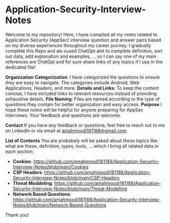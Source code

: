 # Application-Security-Interview-Notes

Welcome to my repository! Here, I have compiled all my notes related to Application Security (AppSec) interview question and answer pairs based on my diverse experiences throughout my career journey. I gradually complete this Repo and als oused ChatGpt alot to complete definition, sort out data, add explanation and examples, ... so I can say one of my main references are ChatGpt and for sure share links of any topics if I use in the dedicated file!

**Organization**
**Categorization**: I have categorized the questions to ensure they are easy to navigate. The categories include Android, Web Applications, Headers, and more.
**Details and Links**: To keep the content concise, I have included links to relevant resources instead of providing exhaustive details.
**File Naming**: Files are named according to the type of questions they contain for better organization and easy access.
**Purpose**
I hope these notes will be helpful for anyone preparing for AppSec interviews. Your feedback and questions are welcome.

**Contact**
If you have any feedback or questions, feel free to reach out to me on LinkedIn or via email at amahmoodi181188@gmail.com.

**List of Contents**
You are probabely will be asked about these topics like what are these, definition, types, tools, ... which I bring all related data in each section:
- **Cookies**: https://github.com/amahmoodi181188/Application-Security-Interview-Notes/blob/main/Cookies
- **CSP Headers**: https://github.com/amahmoodi181188/Application-Security-Interview-Notes/blob/main/CSP-Headers
- **Threat Moddeling**: https://github.com/amahmoodi181188/Application-Security-Interview-Notes/blob/main/Threat-Modelling
- **Network Based Questions**: https://github.com/amahmoodi181188/Application-Security-Interview-Notes/blob/main/Network-Based-Questions

Thank you!
